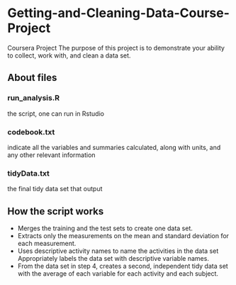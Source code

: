 # Getting-and-Cleaning-Data-Course-Project
Coursera Project
The purpose of this project is to demonstrate your ability to collect, work with, and clean a data set.

## About files
### run_analysis.R
the script, one can run in Rstudio
### codebook.txt
indicate all the variables and summaries calculated, along with units, and any other relevant information
### tidyData.txt
the final tidy data set that output

## How the script works
* Merges the training and the test sets to create one data set.
* Extracts only the measurements on the mean and standard deviation for each measurement.
* Uses descriptive activity names to name the activities in the data set
Appropriately labels the data set with descriptive variable names.
* From the data set in step 4, creates a second, independent tidy data set with the average of each variable for each activity and each subject.

